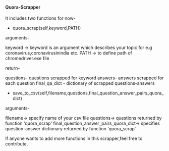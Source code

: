 #### Quora-Scrapper ######

It includes two functions for now-

* quora_scrap(self,keyword,PATH) 

arguments-

keyword -> keyword is an argument which describes your topic for e.g coronavirus,coronavirusinindia etc.
PATH -> to define path of chromedriver.exe file

return-

questions- questions scrapped for keyword 
answers- answers scrapped for each question
final_qa_dict - dictionary of scrapped questions-answers

* save_to_csv(self,filename,questions,final_question_answer_pairs_quora_dict)

arguments-

filename-> specify name of your csv file
questions-> questions returned by function 'quora_scrap'
final_question_answer_pairs_quora_dict-> specifies question-answer dictionary returned by function 'quora_scrap'



If anyone wants to add more functions in this scrapper,feel free to contribute.


